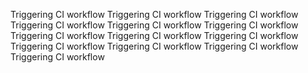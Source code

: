 Triggering CI workflow
Triggering CI workflow
Triggering CI workflow
Triggering CI workflow
Triggering CI workflow
Triggering CI workflow
Triggering CI workflow
Triggering CI workflow
Triggering CI workflow
Triggering CI workflow
Triggering CI workflow
Triggering CI workflow
Triggering CI workflow
